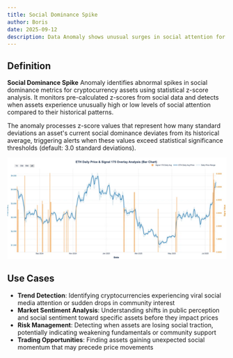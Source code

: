 ```yaml
---
title: Social Dominance Spike
author: Boris
date: 2025-09-12
description: Data Anomaly shows unusual surges in social attention for crypto assets, signaling potential market interest or momentum shifts.
---
```


## Definition

**Social Dominance Spike** Anomaly identifies abnormal spikes in social dominance metrics for cryptocurrency assets using statistical z-score analysis. It monitors pre-calculated z-scores from social data and detects when assets experience unusually high or low levels of social attention compared to their historical patterns.

The anomaly processes z-score values that represent how many standard deviations an asset's current social dominance deviates from its historical average, triggering alerts when these values exceed statistical significance thresholds (default: 3.0 standard deviations).

![](image1.png)

## Use Cases

- **Trend Detection**: Identifying cryptocurrencies experiencing viral social media attention or sudden drops in community interest
- **Market Sentiment Analysis**: Understanding shifts in public perception and social sentiment toward specific assets before they impact prices
- **Risk Management**: Detecting when assets are losing social traction, potentially indicating weakening fundamentals or community support
- **Trading Opportunities**: Finding assets gaining unexpected social momentum that may precede price movements
